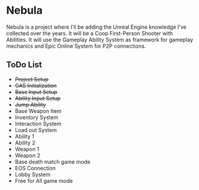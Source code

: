 # Nebula

Nebula is a project where I'll be adding the Unreal Engine knowledge I've collected over the years. It will be a Coop First-Person Shooter with Abilities. It will use the Gameplay Ability System as framework for gameplay mechanics and Epic Online System for P2P connections.

## ToDo List
- ~~Project Setup~~
- ~~GAS Initialization~~
- ~~Base Input Setup~~
- ~~Ability Input Setup~~
- ~~Jump Ability~~
- Base Weapon Item
- Inventory System
- Interaction System
- Load out System
- Ability 1
- Ability 2
- Weapon 1
- Weapon 2
- Base death match game mode
- EOS Connection
- Lobby System
- Free for All game mode